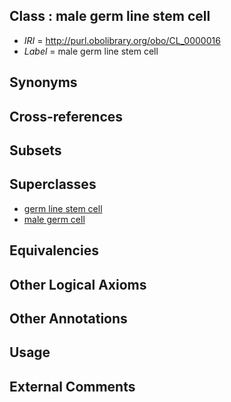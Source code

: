 
## Class : male germ line stem cell

 * *IRI* = http://purl.obolibrary.org/obo/CL_0000016
 * *Label* = male germ line stem cell

## Synonyms


## Cross-references


## Subsets


## Superclasses

 * [germ line stem cell](../../CL/14/CL_0000014.md)
 * [male germ cell](../../CL/15/CL_0000015.md)

## Equivalencies


## Other Logical Axioms


## Other Annotations


## Usage


## External Comments

